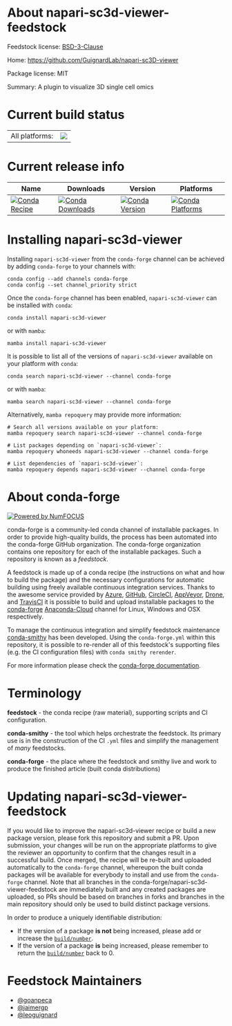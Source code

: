 About napari-sc3d-viewer-feedstock
==================================

Feedstock license: [BSD-3-Clause](https://github.com/conda-forge/napari-sc3d-viewer-feedstock/blob/main/LICENSE.txt)

Home: https://github.com/GuignardLab/napari-sc3D-viewer

Package license: MIT

Summary: A plugin to visualize 3D single cell omics

Current build status
====================


<table><tr><td>All platforms:</td>
    <td>
      <a href="https://dev.azure.com/conda-forge/feedstock-builds/_build/latest?definitionId=17071&branchName=main">
        <img src="https://dev.azure.com/conda-forge/feedstock-builds/_apis/build/status/napari-sc3d-viewer-feedstock?branchName=main">
      </a>
    </td>
  </tr>
</table>

Current release info
====================

| Name | Downloads | Version | Platforms |
| --- | --- | --- | --- |
| [![Conda Recipe](https://img.shields.io/badge/recipe-napari--sc3d--viewer-green.svg)](https://anaconda.org/conda-forge/napari-sc3d-viewer) | [![Conda Downloads](https://img.shields.io/conda/dn/conda-forge/napari-sc3d-viewer.svg)](https://anaconda.org/conda-forge/napari-sc3d-viewer) | [![Conda Version](https://img.shields.io/conda/vn/conda-forge/napari-sc3d-viewer.svg)](https://anaconda.org/conda-forge/napari-sc3d-viewer) | [![Conda Platforms](https://img.shields.io/conda/pn/conda-forge/napari-sc3d-viewer.svg)](https://anaconda.org/conda-forge/napari-sc3d-viewer) |

Installing napari-sc3d-viewer
=============================

Installing `napari-sc3d-viewer` from the `conda-forge` channel can be achieved by adding `conda-forge` to your channels with:

```
conda config --add channels conda-forge
conda config --set channel_priority strict
```

Once the `conda-forge` channel has been enabled, `napari-sc3d-viewer` can be installed with `conda`:

```
conda install napari-sc3d-viewer
```

or with `mamba`:

```
mamba install napari-sc3d-viewer
```

It is possible to list all of the versions of `napari-sc3d-viewer` available on your platform with `conda`:

```
conda search napari-sc3d-viewer --channel conda-forge
```

or with `mamba`:

```
mamba search napari-sc3d-viewer --channel conda-forge
```

Alternatively, `mamba repoquery` may provide more information:

```
# Search all versions available on your platform:
mamba repoquery search napari-sc3d-viewer --channel conda-forge

# List packages depending on `napari-sc3d-viewer`:
mamba repoquery whoneeds napari-sc3d-viewer --channel conda-forge

# List dependencies of `napari-sc3d-viewer`:
mamba repoquery depends napari-sc3d-viewer --channel conda-forge
```


About conda-forge
=================

[![Powered by
NumFOCUS](https://img.shields.io/badge/powered%20by-NumFOCUS-orange.svg?style=flat&colorA=E1523D&colorB=007D8A)](https://numfocus.org)

conda-forge is a community-led conda channel of installable packages.
In order to provide high-quality builds, the process has been automated into the
conda-forge GitHub organization. The conda-forge organization contains one repository
for each of the installable packages. Such a repository is known as a *feedstock*.

A feedstock is made up of a conda recipe (the instructions on what and how to build
the package) and the necessary configurations for automatic building using freely
available continuous integration services. Thanks to the awesome service provided by
[Azure](https://azure.microsoft.com/en-us/services/devops/), [GitHub](https://github.com/),
[CircleCI](https://circleci.com/), [AppVeyor](https://www.appveyor.com/),
[Drone](https://cloud.drone.io/welcome), and [TravisCI](https://travis-ci.com/)
it is possible to build and upload installable packages to the
[conda-forge](https://anaconda.org/conda-forge) [Anaconda-Cloud](https://anaconda.org/)
channel for Linux, Windows and OSX respectively.

To manage the continuous integration and simplify feedstock maintenance
[conda-smithy](https://github.com/conda-forge/conda-smithy) has been developed.
Using the ``conda-forge.yml`` within this repository, it is possible to re-render all of
this feedstock's supporting files (e.g. the CI configuration files) with ``conda smithy rerender``.

For more information please check the [conda-forge documentation](https://conda-forge.org/docs/).

Terminology
===========

**feedstock** - the conda recipe (raw material), supporting scripts and CI configuration.

**conda-smithy** - the tool which helps orchestrate the feedstock.
                   Its primary use is in the construction of the CI ``.yml`` files
                   and simplify the management of *many* feedstocks.

**conda-forge** - the place where the feedstock and smithy live and work to
                  produce the finished article (built conda distributions)


Updating napari-sc3d-viewer-feedstock
=====================================

If you would like to improve the napari-sc3d-viewer recipe or build a new
package version, please fork this repository and submit a PR. Upon submission,
your changes will be run on the appropriate platforms to give the reviewer an
opportunity to confirm that the changes result in a successful build. Once
merged, the recipe will be re-built and uploaded automatically to the
`conda-forge` channel, whereupon the built conda packages will be available for
everybody to install and use from the `conda-forge` channel.
Note that all branches in the conda-forge/napari-sc3d-viewer-feedstock are
immediately built and any created packages are uploaded, so PRs should be based
on branches in forks and branches in the main repository should only be used to
build distinct package versions.

In order to produce a uniquely identifiable distribution:
 * If the version of a package **is not** being increased, please add or increase
   the [``build/number``](https://docs.conda.io/projects/conda-build/en/latest/resources/define-metadata.html#build-number-and-string).
 * If the version of a package **is** being increased, please remember to return
   the [``build/number``](https://docs.conda.io/projects/conda-build/en/latest/resources/define-metadata.html#build-number-and-string)
   back to 0.

Feedstock Maintainers
=====================

* [@goanpeca](https://github.com/goanpeca/)
* [@jaimergp](https://github.com/jaimergp/)
* [@leoguignard](https://github.com/leoguignard/)


